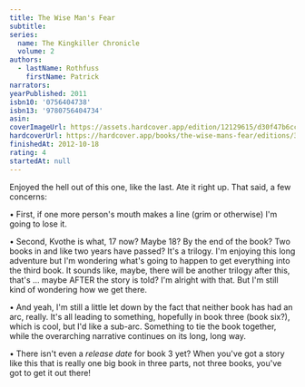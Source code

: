 ```yaml
---
title: The Wise Man's Fear
subtitle:
series:
  name: The Kingkiller Chronicle
  volume: 2
authors:
  - lastName: Rothfuss
    firstName: Patrick
narrators:
yearPublished: 2011
isbn10: '0756404738'
isbn13: '9780756404734'
asin:
coverImageUrl: https://assets.hardcover.app/edition/12129615/d30f47b6cccbb010d2fe11e78ee6ecfa10f86740.jpeg
hardcoverUrl: https://hardcover.app/books/the-wise-mans-fear/editions/31488150
finishedAt: 2012-10-18
rating: 4
startedAt: null
---
```


Enjoyed the hell out of this one, like the last. Ate it right up. That said, a few concerns:

• First, if one more person's mouth makes a line (grim or otherwise) I'm going to lose it.

• Second, Kvothe is what, 17 now? Maybe 18? By the end of the book? Two books in and like two years have passed? It's a trilogy. I'm enjoying this long adventure but I'm wondering what's going to happen to get everything into the third book. It sounds like, maybe, there will be another trilogy after this, that's … maybe AFTER the story is told? I'm alright with that. But I'm still kind of wondering how we get there.

• And yeah, I'm still a little let down by the fact that neither book has had an arc, really. It's all leading to something, hopefully in book three (book six?), which is cool, but I'd like a sub-arc. Something to tie the book together, while the overarching narrative continues on its long, long way.

• There isn't even a _release date_ for book 3 yet? When you've got a story like this that is really one big book in three parts, not three books, you've got to get it out there!
